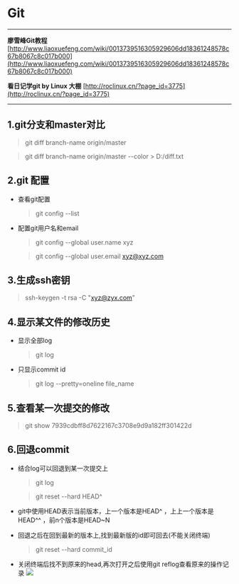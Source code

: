 # Git 

---
**廖雪峰Git教程**	[http://www.liaoxuefeng.com/wiki/0013739516305929606dd18361248578c67b8067c8c017b000](http://www.liaoxuefeng.com/wiki/0013739516305929606dd18361248578c67b8067c8c017b000)

**看日记学git by Linux 大棚**	[http://roclinux.cn/?page_id=3775](http://roclinux.cn/?page_id=3775)

---

## 1.git分支和master对比
> git diff branch-name origin/master

> git diff branch-name origin/master --color > D:/diff.txt

## 2.git 配置
* 查看git配置
	> git config --list
* 配置git用户名和email
	> git config --global user.name xyz

	> git config --global user.email xyz@xyz.com

## 3.生成ssh密钥
> ssh-keygen -t rsa -C "xyz@zyx.com"

## 4.显示某文件的修改历史
* 显示全部log
	> git log
* 只显示commit id
	> git log --pretty=oneline file_name

## 5.查看某一次提交的修改
> git show 7939cdbff8d7622167c3708e9d9a182ff301422d 

## 6.回退commit
* 结合log可以回退到某一次提交上
	> git log

	> git reset --hard HEAD^
* git中使用HEAD表示当前版本，上一个版本是HEAD^ ，上上一个版本是HEAD^^ ，前n个版本是HEAD~N
* 回退之后在回到最新的版本上,找到最新版的id即可回去(不能关闭终端)
	> git reset --hard commit_id
* 关闭终端后找不到原来的head,再次打开之后使用git reflog查看原来的操作记录
  ![](http://i.imgur.com/NAnsJMg.png)